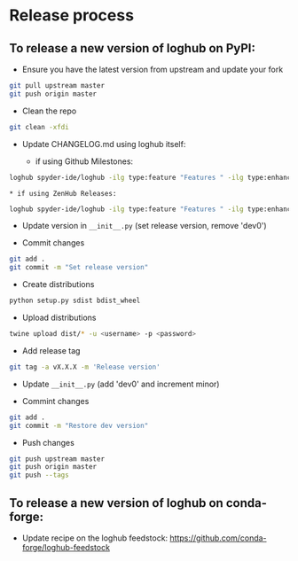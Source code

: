 # Release process

## To release a new version of **loghub** on PyPI:

* Ensure you have the latest version from upstream and update your fork

```bash
git pull upstream master
git push origin master
````

* Clean the repo

```bash
git clean -xfdi
```

* Update CHANGELOG.md using loghub itself:

    * if using Github Milestones:

```bash
loghub spyder-ide/loghub -ilg type:feature "Features " -ilg type:enhancement "Enhancements" -ilg type:bug "Bugs fixed" -ilr "reso:completed" --no-prs -u <github-username> -m <github-milestone>
```
    * if using ZenHub Releases:

```bash
loghub spyder-ide/loghub -ilg type:feature "Features " -ilg type:enhancement "Enhancements" -ilg type:bug "Bugs fixed" -ilr "reso:completed" --no-prs -u <github-username> -zr <zenhub-release> -zt <zenhub-token>
```

* Update version in `__init__.py` (set release version, remove 'dev0')

* Commit changes

```bash
git add .
git commit -m "Set release version"
```

* Create distributions

```bash
python setup.py sdist bdist_wheel
```

* Upload distributions

```bash
twine upload dist/* -u <username> -p <password>
```

* Add release tag

```bash
git tag -a vX.X.X -m 'Release version'
```

* Update `__init__.py` (add 'dev0' and increment minor)

* Commint changes

```bash
git add .
git commit -m "Restore dev version"
```

* Push changes
    
```bash
git push upstream master
git push origin master
git push --tags
```

## To release a new version of **loghub** on conda-forge:

* Update recipe on the loghub feedstock: https://github.com/conda-forge/loghub-feedstock
